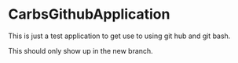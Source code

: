 # CarbsGithubApplication
This is just a test application to get use to using git hub and git bash.

This should only show up in the new branch.
